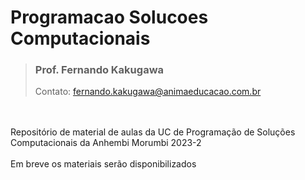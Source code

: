 # Programacao Solucoes Computacionais
> <h3>Prof. Fernando Kakugawa</h3>
> Contato: <a href="mailto:fernando.kakugawa@animaeducacao.com.br">fernando.kakugawa@animaeducacao.com.br</a><br>
<br>
<br>
Repositório de material de aulas da UC de Programação de Soluções Computacionais da Anhembi Morumbi 2023-2
<br>
<br>
Em breve os materiais serão disponibilizados
